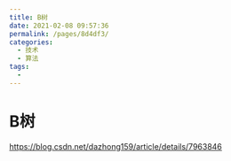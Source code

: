 ```yaml
---
title: B树
date: 2021-02-08 09:57:36
permalink: /pages/8d4df3/
categories:
  - 技术
  - 算法
tags:
  - 
---
```

# B树

<https://blog.csdn.net/dazhong159/article/details/7963846>
